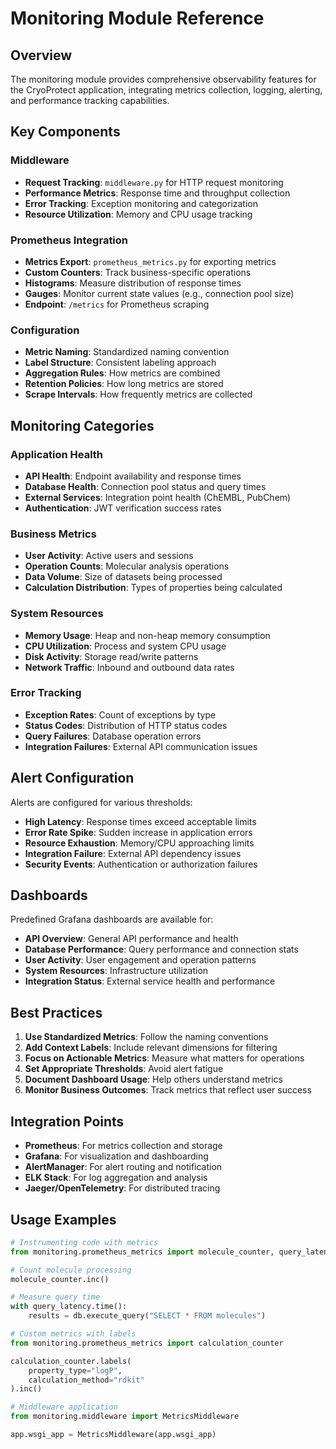 # Monitoring Module Reference

## Overview

The monitoring module provides comprehensive observability features for the CryoProtect application, integrating metrics collection, logging, alerting, and performance tracking capabilities.

## Key Components

### Middleware
- **Request Tracking**: `middleware.py` for HTTP request monitoring
- **Performance Metrics**: Response time and throughput collection
- **Error Tracking**: Exception monitoring and categorization
- **Resource Utilization**: Memory and CPU usage tracking

### Prometheus Integration
- **Metrics Export**: `prometheus_metrics.py` for exporting metrics
- **Custom Counters**: Track business-specific operations
- **Histograms**: Measure distribution of response times
- **Gauges**: Monitor current state values (e.g., connection pool size)
- **Endpoint**: `/metrics` for Prometheus scraping

### Configuration
- **Metric Naming**: Standardized naming convention
- **Label Structure**: Consistent labeling approach
- **Aggregation Rules**: How metrics are combined
- **Retention Policies**: How long metrics are stored
- **Scrape Intervals**: How frequently metrics are collected

## Monitoring Categories

### Application Health
- **API Health**: Endpoint availability and response times
- **Database Health**: Connection pool status and query times
- **External Services**: Integration point health (ChEMBL, PubChem)
- **Authentication**: JWT verification success rates

### Business Metrics
- **User Activity**: Active users and sessions
- **Operation Counts**: Molecular analysis operations
- **Data Volume**: Size of datasets being processed
- **Calculation Distribution**: Types of properties being calculated

### System Resources
- **Memory Usage**: Heap and non-heap memory consumption
- **CPU Utilization**: Process and system CPU usage
- **Disk Activity**: Storage read/write patterns
- **Network Traffic**: Inbound and outbound data rates

### Error Tracking
- **Exception Rates**: Count of exceptions by type
- **Status Codes**: Distribution of HTTP status codes
- **Query Failures**: Database operation errors
- **Integration Failures**: External API communication issues

## Alert Configuration

Alerts are configured for various thresholds:

- **High Latency**: Response times exceed acceptable limits
- **Error Rate Spike**: Sudden increase in application errors
- **Resource Exhaustion**: Memory/CPU approaching limits
- **Integration Failure**: External API dependency issues
- **Security Events**: Authentication or authorization failures

## Dashboards

Predefined Grafana dashboards are available for:

- **API Overview**: General API performance and health
- **Database Performance**: Query performance and connection stats
- **User Activity**: User engagement and operation patterns
- **System Resources**: Infrastructure utilization
- **Integration Status**: External service health and performance

## Best Practices

1. **Use Standardized Metrics**: Follow the naming conventions
2. **Add Context Labels**: Include relevant dimensions for filtering
3. **Focus on Actionable Metrics**: Measure what matters for operations
4. **Set Appropriate Thresholds**: Avoid alert fatigue
5. **Document Dashboard Usage**: Help others understand metrics
6. **Monitor Business Outcomes**: Track metrics that reflect user success

## Integration Points

- **Prometheus**: For metrics collection and storage
- **Grafana**: For visualization and dashboarding
- **AlertManager**: For alert routing and notification
- **ELK Stack**: For log aggregation and analysis
- **Jaeger/OpenTelemetry**: For distributed tracing

## Usage Examples

```python
# Instrumenting code with metrics
from monitoring.prometheus_metrics import molecule_counter, query_latency

# Count molecule processing
molecule_counter.inc()

# Measure query time
with query_latency.time():
    results = db.execute_query("SELECT * FROM molecules")

# Custom metrics with labels
from monitoring.prometheus_metrics import calculation_counter

calculation_counter.labels(
    property_type="logP",
    calculation_method="rdkit"
).inc()

# Middleware application
from monitoring.middleware import MetricsMiddleware

app.wsgi_app = MetricsMiddleware(app.wsgi_app)
```